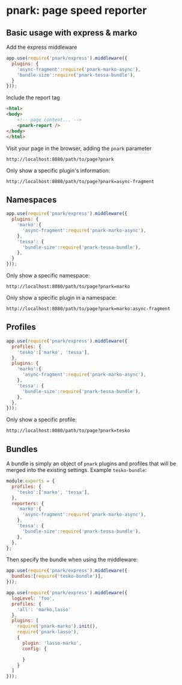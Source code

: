 # pnark: page speed reporter

## Basic usage with express & marko

Add the express middleware
```js
app.use(require('pnark/express').middleware({
  plugins: {
    'async-fragment':require('pnark-marko-async'),
    'bundle-size':require('pnark-tessa-bundle'),
  }
}));
```

Include the report tag
```html
<html>
<body>
    <!-- page content... -->
    <pnark-report />
</body>
</html>
```

Visit your page in the browser, adding the `pnark` parameter
```
http://localhost:8080/path/to/page?pnark
```

Only show a specific plugin's information:
```
http://localhost:8080/path/to/page?pnark=async-fragment
```

## Namespaces

```js
app.use(require('pnark/express').middleware({
  plugins: {
    'marko':{
      'async-fragment':require('pnark-marko-async'),
    },
    'tessa': {
      'bundle-size':require('pnark-tessa-bundle'),
    },
  }
}));
```

Only show a specific namespace:
```
http://localhost:8080/path/to/page?pnark=marko
```
Only show a specific plugin in a namespace:
```
http://localhost:8080/path/to/page?pnark=marko:async-fragment
```

## Profiles

```js
app.use(require('pnark/express').middleware({
  profiles: {
    'tesko':['marko', 'tessa'],
  },
  plugins: {
    'marko':{
      'async-fragment':require('pnark-marko-async'),
    },
    'tessa': {
      'bundle-size':require('pnark-tessa-bundle'),
    },
  },
}));
```

Only show a specific profile:
```
http://localhost:8080/path/to/page?pnark=tesko
```

## Bundles

A bundle is simply an object of `pnark` plugins and profiles that will be merged
into the existing settings. Example `tesko-bundle`:
```js
module.exports = {
  profiles: {
    'tesko':['marko', 'tessa'],
  },
  reporters: {
    'marko':{
      'async-fragment':require('pnark-marko-async'),
    },
    'tessa': {
      'bundle-size':require('pnark-tessa-bundle'),
    },
  },
};
```

Then specify the bundle when using the middleware:
```js
app.use(require('pnark/express').middleware({
  bundles:[require('tesko-bundle')],
}));
```

```js
app.use(require('pnark/express').middleware({
  logLevel: 'foo',
  profiles: {
    'all': 'marko,lasso'
  },
  plugins: [
    require('pnark-marko').init(),
    require('pnark-lasso'),
    {
      plugin: 'lasso-marko',
      config: {

      }
    }
  ]
}));
```
